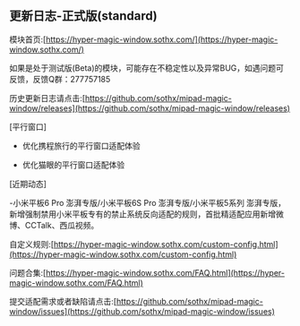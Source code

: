 ## 更新日志-正式版(standard)

模块首页:[https://hyper-magic-window.sothx.com/](https://hyper-magic-window.sothx.com/)

如果是处于测试版(Beta)的模块，可能存在不稳定性以及异常BUG，如遇问题可反馈，反馈Q群：277757185

历史更新日志请点击:[https://github.com/sothx/mipad-magic-window/releases](https://github.com/sothx/mipad-magic-window/releases)


[平行窗口]

- 优化携程旅行的平行窗口适配体验

- 优化猫眼的平行窗口适配体验


[近期动态]

-小米平板6 Pro 澎湃专版/小米平板6S Pro 澎湃专版/小米平板5系列 澎湃专版，新增强制禁用小米平板专有的禁止系统反向适配的规则，首批精适配应用新增微博、CCTalk、西瓜视频。

自定义规则:[https://hyper-magic-window.sothx.com/custom-config.html](https://hyper-magic-window.sothx.com/custom-config.html)

问题合集:[https://hyper-magic-window.sothx.com/FAQ.html](https://hyper-magic-window.sothx.com/FAQ.html)

提交适配需求或者缺陷请点击:[https://github.com/sothx/mipad-magic-window/issues](https://github.com/sothx/mipad-magic-window/issues)
